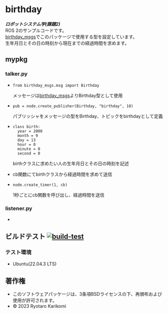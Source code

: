 # birthday
***ロボットシステム学(課題2)***  
ROS 2のサンプルコードです。  
[birthday_msgs](https://github.com/ryotarokarikomi/birthday_msgs.git)でこのパッケージで使用する型を設定しています。  
生年月日とその日の時刻から現在までの経過時間を求めます。


## mypkg

### talker.py
* ```
  from birthday_msgs.msg import Birthday
  ```  
  メッセージは[birthday_msgs](https://github.com/ryotarokarikomi/birthday_msgs.git)よりBirthday型として使用  
  
* ```
  pub = node.create_publisher(Birthday, "birthday", 10)
  ```  
  パブリッシャをメッセージの型をBirthday、トピックをbirthdayとして定義  
  
* ```
  class birth:
    year = 2000
    month = 9
    day = 13
    hour = 0
    minute = 0
    second = 0
  ```
  birthクラスに求めたい人の生年月日とその日の時刻を記述
  
* cb関数にてbirthクラスから経過時間を求めて送信
  
* ```
  node.create_timer(1, cb)
  ```  
  1秒ごとにcb関数を呼び出し、経過時間を送信

### listener.py
* 


## ビルドテスト [![build-test](https://github.com/ryotarokarikomi/birthday/actions/workflows/test.yaml/badge.svg)](https://github.com/ryotarokarikomi/birthday/actions/workflows/test.yaml)

### テスト環境
* Ubuntu(22.04.3 LTS)


## 著作権
* このソフトウェアパッケージは、3条項BSDライセンスの下、再頒布および使用が許可されます。
* © 2023 Ryotaro Karikomi
